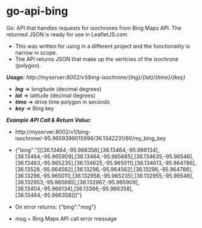# go-api-bing

Go: API that handles requests for isochrones from Bing Maps API.  The returned JSON is ready for use in LeafletJS.com

- This was written for using in a different project and the functionality is narrow in scope.
- The API returns JSON that make up the verticies of the isochrone (polygon).

__*Usage:*__ *http://myserver:8002/v1/bing-isochrone/{lng}/{lat}/{time}/{key}*

- __*lng*__ => longitude (decimal degrees)
- __*lat*__ => latitude (decimal degrees)
- __*time*__ => drive time polygon in seconds
- __*key*__ => Bing key

__*Example API Call & Return Value:*__

-   http://myserver:8002/v1/bing-isochrone/-95.9659399015996/36.1342231/60/my_bing_key
-   {"bing":"[[[36.13464,-95.966358],[36.13464,-95.966134],[36.13464,-95.965909],[36.13464,-95.965685],[36.134635,-95.96546],[36.13463,-95.965235],[36.134625,-95.965011],[36.134613,-95.964786],[36.13528,-95.964562],[36.13296,-95.964562],[36.13296,-95.964786],[36.13296,-95.965011],[36.132958,-95.965235],[36.132955,-95.96546],[36.132953,-95.965685],[36.132967,-95.965909],[36.13404,-95.966134],[36.13366,-95.966358],[36.13464,-95.966358]]]"}

-   On error returns: {"bing":"msg"}
-   msg = Bing Maps API call error message
